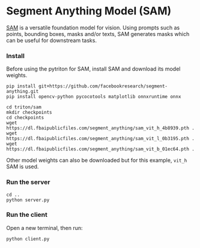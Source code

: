 # Segment Anything Model (SAM)

[SAM](https://github.com/facebookresearch/segment-anything) is a versatile foundation model for vision. Using prompts such as points, bounding boxes, masks and/or texts, SAM generates masks which can be useful for downstream tasks. 

### Install

Before using the pytriton for SAM, install SAM and download its model weights.

```
pip install git+https://github.com/facebookresearch/segment-anything.git
pip install opencv-python pycocotools matplotlib onnxruntime onnx
```

```
cd triton/sam
mkdir checkpoints
cd checkpoints 
wget https://dl.fbaipublicfiles.com/segment_anything/sam_vit_h_4b8939.pth .
wget https://dl.fbaipublicfiles.com/segment_anything/sam_vit_l_0b3195.pth .
wget https://dl.fbaipublicfiles.com/segment_anything/sam_vit_b_01ec64.pth .

```

Other model weights can also be downloaded but for this example, `vit_h` SAM is used.

### Run the server

```
cd ..
python server.py
```

### Run the client

Open a new terminal, then run:

```
python client.py
```
